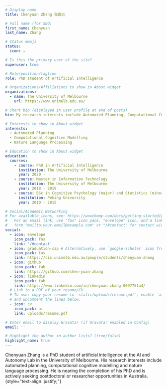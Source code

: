 ```yaml
---
# Display name
title: Chenyuan Zhang 张宸元

# Full name (for SEO)
first_name: Chenyuan
last_name: Zhang

# Status emoji
status:
  icon: ☕️

# Is this the primary user of the site?
superuser: true

# Role/position/tagline
role: PhD student of Artificial Intelligence

# Organizations/Affiliations to show in About widget
organizations:
  - name: The University of Melbourne
    url: https://www.unimelb.edu.au/

# Short bio (displayed in user profile at end of posts)
bio: My research interests include Automated Planning, Computational Cognitive Modelling and Nature Language Processing.

# Interests to show in About widget
interests:
  - Automated Planning
  - Computational Cognitive Modelling
  - Nature Language Processing

# Education to show in About widget
education:
  courses:
    - course: PhD in Artificial Intelligence
      institution: The University of Melbourne
      year: 2020 - 
    - course: Master in Information Technology
      institution: The University of Melbourne
      year: 2018 - 2019
    - course: BSc in Cognitive Psychology (major) and Statistics (minor)
      institution: Peking University
      year: 2010 - 2015

# Social/Academic Networking
# For available icons, see: https://wowchemy.com/docs/getting-started/page-builder/#icons
#   For an email link, use "fas" icon pack, "envelope" icon, and a link in the
#   form "mailto:your-email@example.com" or "/#contact" for contact widget.
social:
  - icon: envelope
    icon_pack: fas
    link: '/#contact'
  - icon: graduation-cap # Alternatively, use `google-scholar` icon from `ai` icon pack
    icon_pack: fas
    link: https://cis.unimelb.edu.au/people/students/chenyuan-zhang
  - icon: github
    icon_pack: fab
    link: https://github.com/chen-yuan-zhang
  - icon: linkedin
    icon_pack: fab
    link: https://www.linkedin.com/in/chenyuan-zhang-0097751a4/
  # Link to a PDF of your resume/CV.
  # To use: copy your resume to `static/uploads/resume.pdf`, enable `ai` icons in `params.yaml`,
  # and uncomment the lines below.
  - icon: cv
    icon_pack: ai
    link: uploads/resume.pdf

# Enter email to display Gravatar (if Gravatar enabled in Config)
email: ''

# Highlight the author in author lists? (true/false)
highlight_name: true
---
```


Chenyuan Zhang is a PhD student of artificial intelligence at the AI and Autonomy Lab in the University of Melbourne. His research interests include automated planning, computational cognitive modelling and nature language processing. He is nearing the completion of his PhD and is actively seeking postdoctoral or researcher opportunities in Australia.
{style="text-align: justify;"}
